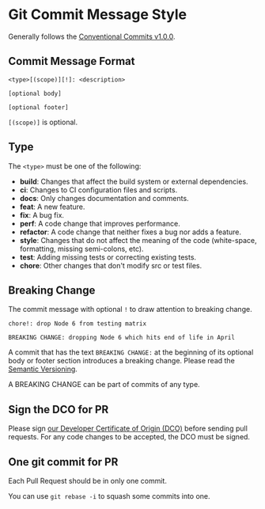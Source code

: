 # Git Commit Message Style

Generally follows the [Conventional Commits v1.0.0](https://www.conventionalcommits.org/en/v1.0.0/).

## Commit Message Format

```
<type>[(scope)][!]: <description>

[optional body]

[optional footer]
```

`[(scope)]` is optional.

## Type

The `<type>` must be one of the following:

- **build**: Changes that affect the build system or external dependencies.
- **ci**: Changes to CI configuration files and scripts.
- **docs**: Only changes documentation and comments.
- **feat**: A new feature.
- **fix**: A bug fix.
- **perf**: A code change that improves performance.
- **refactor**: A code change that neither fixes a bug nor adds a feature.
- **style**: Changes that do not affect the meaning of the code (white-space, formatting, missing semi-colons, etc).
- **test**: Adding missing tests or correcting existing tests.
- **chore**: Other changes that don't modify src or test files.


## Breaking Change

The commit message with optional `!` to draw attention to breaking change.

```
chore!: drop Node 6 from testing matrix

BREAKING CHANGE: dropping Node 6 which hits end of life in April
```

A commit that has the text `BREAKING CHANGE:` at the beginning of its optional body or footer section
introduces a breaking change. Please read the [Semantic Versioning](https://semver.org/).

A BREAKING CHANGE can be part of commits of any type.

## Sign the DCO for PR

Please sign [our Developer Certificate of Origin (DCO)](./dco.md) before sending pull requests.
For any code changes to be accepted, the DCO must be signed.

## One git commit for PR

Each Pull Request should be in only one commit.

You can use `git rebase -i` to squash some commits into one.
